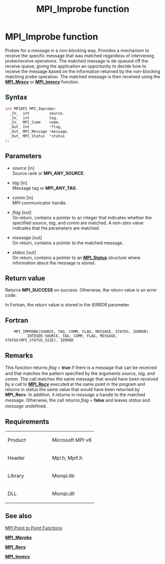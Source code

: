 ﻿---
title: MPI_Improbe function
TOCTitle: MPI_Improbe function
ms:assetid: 5761A549-EA87-4A8F-BE00-FFE5E8535BB7
ms:mtpsurl: https://msdn.microsoft.com/en-us/library/Dn985829(v=VS.85)
ms:contentKeyID: 65288033
ms.date: 03/28/2018
mtps_version: v=VS.85
f1_keywords:
- mpi/MPI_Improbe
- mpi/MPI_IMPROBEV
- MPI_IMPROBE
- mpif/MPI_Improbe
dev_langs:
- C++
- C
api_location:
- Msmpi.dll
api_name:
- MPI_Improbe
api_type:
- DLLExport
product:
- Windows
topic_type:
- apiref
- kbSyntax
product_family_name: VS
ROBOTS: INDEX,FOLLOW
---

# MPI\_Improbe function

Probes for a message in a non-blocking way. Provides a mechanism to receive the specific message that was matched regardless of intervening probe/receive operations. The matched message is de-queued off the receive queue, giving the application an opportunity to decide how to receive the message based on the information returned by the non-blocking matching probe operation. The matched message is then received using the [**MPI\_Mrecv**](mpi-mrecv-function.md) or [**MPI\_Imrecv**](mpi-imrecv-function.md) function.

## Syntax

``` c++
int MPIAPI MPI_Improbe(
  _In_  int         source,
  _In_  int         tag,
  _In_  MPI_Comm    comm,
  _Out_ Int         *flag,
  _Out_ MPI_Message *message,
  _Out_ MPI_Status  *status
);
```

## Parameters

  - *source* \[in\]  
    Source rank or **MPI\_ANY\_SOURCE**.

  - *tag* \[in\]  
    Message tag or **MPI\_ANY\_TAG**.

  - *comm* \[in\]  
    MPI communicator handle.

  - *flag* \[out\]  
    On return, contains a pointer to an integer that indicates whether the specified *source*, *tag*, and *comm* are matched. A non-zero value indicates that the parameters are matched.

  - *message* \[out\]  
    On return, contains a pointer to the matched message.

  - *status* \[out\]  
    On return, contains a pointer to an [**MPI\_Status**](mpi-status-structure.md) structure where information about the message is stored.

## Return value

Returns **MPI\_SUCCESS** on success. Otherwise, the return value is an error code.

In Fortran, the return value is stored in the *IERROR* parameter.

## Fortran

``` FORTRAN
    MPI_IMPROBE(SOURCE, TAG, COMM, FLAG, MESSAGE, STATUS, IERROR)
          INTEGER SOURCE, TAG, COMM, FLAG, MESSAGE, STATUS(MPI_STATUS_SIZE), IERROR
```

## Remarks

This function returns *ﬂag* = **true** if there is a message that can be received and that matches the pattern speciﬁed by the arguments *source*, *tag*, and *comm*. The call matches the same message that would have been received by a call to [**MPI\_Recv**](mpi-recv-function.md) executed at the same point in the program and returns in status the same value that would have been returned by **MPI\_Recv**. In addition, it returns in *message* a handle to the matched message. Otherwise, the call returns *ﬂag* = **false** and leaves *status* and *message* undeﬁned.

## Requirements

<table>
<colgroup>
<col style="width: 50%" />
<col style="width: 50%" />
</colgroup>
<tbody>
<tr class="odd">
<td><p>Product</p></td>
<td><p>Microsoft MPI v6</p></td>
</tr>
<tr class="even">
<td><p>Header</p></td>
<td>Mpi.h;
Mpif.h</td>
</tr>
<tr class="odd">
<td><p>Library</p></td>
<td>Msmpi.lib</td>
</tr>
<tr class="even">
<td><p>DLL</p></td>
<td>Msmpi.dll</td>
</tr>
</tbody>
</table>


## See also

[MPI Point to Point Functions](mpi-point-to-point-functions.md)

[**MPI\_Mprobe**](mpi-mprobe-function.md)

[**MPI\_Recv**](mpi-recv-function.md)

[**MPI\_Imrecv**](mpi-imrecv-function.md)

